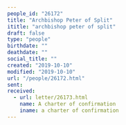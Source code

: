 ```yaml
---
people_id: "26172"
title: "Archbishop Peter of Split"
ititle: "archbishop peter of split"
draft: false
type: "people"
birthdate: ""
deathdate: ""
social_title: ""
created: "2019-10-10"
modified: "2019-10-10"
url: "/people/26172.html"
sent:
received:
  - url: letter/26173.html
    name: A charter of confirmation
    iname: a charter of confirmation
---
```

